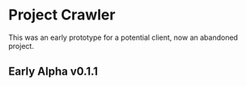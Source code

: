 # Project Crawler
This was an early prototype for a potential client, now an abandoned project.

## Early Alpha v0.1.1

